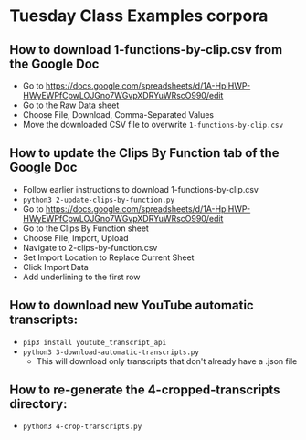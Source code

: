 # Tuesday Class Examples corpora

## How to download 1-functions-by-clip.csv from the Google Doc

- Go to https://docs.google.com/spreadsheets/d/1A-HpIHWP-HWyEWPfCpwLOJGno7WGvpXDRYuWRscO990/edit
- Go to the Raw Data sheet
- Choose File, Download, Comma-Separated Values
- Move the downloaded CSV file to overwrite `1-functions-by-clip.csv`

## How to update the Clips By Function tab of the Google Doc

- Follow earlier instructions to download 1-functions-by-clip.csv
- `python3 2-update-clips-by-function.py`
- Go to https://docs.google.com/spreadsheets/d/1A-HpIHWP-HWyEWPfCpwLOJGno7WGvpXDRYuWRscO990/edit
- Go to the Clips By Function sheet
- Choose File, Import, Upload
- Navigate to 2-clips-by-function.csv
- Set Import Location to Replace Current Sheet
- Click Import Data
- Add underlining to the first row

## How to download new YouTube automatic transcripts:

- `pip3 install youtube_transcript_api`
- `python3 3-download-automatic-transcripts.py`
  - This will download only transcripts that don't already have a .json file

## How to re-generate the 4-cropped-transcripts directory:

- `python3 4-crop-transcripts.py`
